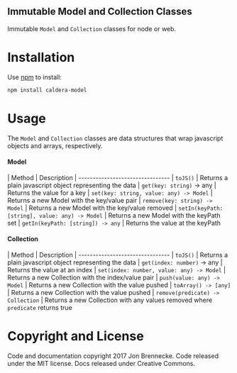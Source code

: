 Immutable Model and Collection Classes
---------------
Immutable `Model` and `Collection` classes for node or web.

Installation
============
Use [npm](https://www.npmjs.com/) to install:
```bash
npm install caldera-model
```

Usage
============
The `Model` and `Collection` classes are data structures that wrap javascript objects and arrays, respectively.

#### Model
| Method | Description
| --------------------------------
| `toJS()` | Returns a plain javascript object representing the data
| `get(key: string)` -> any | Returns the value for a key
| `set(key: string, value: any) -> Model` | Returns a new Model with the key/value pair
| `remove(key: string) -> Model` | Returns a new Model with the key/value removed
| `setIn(keyPath: [string], value: any) -> Model` | Returns a new Model with the keyPath set
| `getIn(keyPath: [string]) -> any` | Returns the value at the keyPath

#### Collection
| Method | Description
| --------------------------------
| `toJS()` | Returns a plain javascript object representing the data
| `get(index: number)` -> any | Returns the value at an index
| `set(index: number, value: any) -> Model` | Returns a new Collection with the index/value pair
| `push(value: any) -> Model` | Returns a new Collection with the value pushed
| `toArray() -> [any]` | Returns a new Collection with the value pushed
| `remove(predicate) -> Collection` | Returns a new Collection with any values removed where `predicate` returns true

Copyright and License
============
Code and documentation copyright 2017 Jon Brennecke. Code released under the MIT license. Docs released under Creative Commons.
